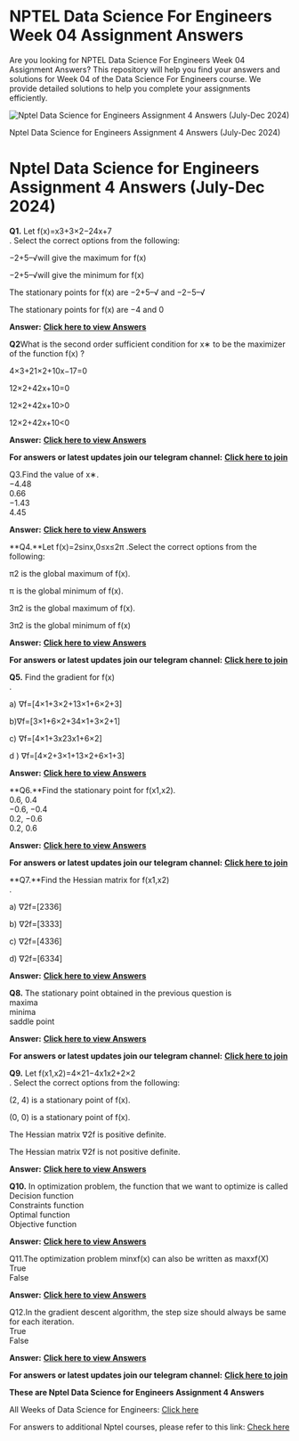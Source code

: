 # NPTEL Data Science For Engineers Week 04 Assignment Answers

Are you looking for NPTEL Data Science For Engineers Week 04 Assignment Answers? This repository will help you find your answers and solutions for Week 04 of the Data Science For Engineers course. We provide detailed solutions to help you complete your assignments efficiently.


![Nptel Data Science for Engineers Assignment 4 Answers (July-Dec 2024)](https://miro.medium.com/v2/resize:fit:875/1*07Slfzk4t7ya3lNsXDIyQA.jpeg)

Nptel Data Science for Engineers Assignment 4 Answers (July-Dec 2024)


# Nptel Data Science for Engineers Assignment 4 Answers (July-Dec 2024)

**Q1.** Let f(x)=x3+3×2−24x+7\
. Select the correct options from the following:

−2+5–√will give the maximum for f(x)

−2+5–√will give the minimum for f(x)

The stationary points for f(x) are −2+5–√ and −2−5–√

The stationary points for f(x) are −4 and 0

**Answer:** [**Click here to view Answers**](https://progiez.com/nptel-data-science-for-engineers-assignment-4-answers)

**Q2**What is the second order sufficient condition for x∗ to be the maximizer of the function f(x) ?

4×3+21×2+10x−17=0

12×2+42x+10=0

12×2+42x+10>0

12×2+42x+10<0

**Answer:** [**Click here to view Answers**](https://progiez.com/nptel-data-science-for-engineers-assignment-4-answers)

**For answers or latest updates join our telegram channel:** [**Click here to join**](https://telegram.me/nptel_assignments)

Q3.Find the value of x∗.\
−4.48\
0.66\
−1.43\
4.45

**Answer:** [**Click here to view Answers**](https://progiez.com/nptel-data-science-for-engineers-assignment-4-answers)

**Q4.**Let f(x)=2sinx,0≤x≤2π .Select the correct options from the following:

π2 is the global maximum of f(x).

π is the global minimum of f(x).

3π2 is the global maximum of f(x).

3π2 is the global minimum of f(x)

**Answer:** [**Click here to view Answers**](https://progiez.com/nptel-data-science-for-engineers-assignment-4-answers)

**For answers or latest updates join our telegram channel:** [**Click here to join**](https://telegram.me/nptel_assignments)

**Q5.** Find the gradient for f(x)\
.

a) ∇f=\[4×1+3×2+13×1+6×2+3]

b)∇f=\[3×1+6×2+34×1+3×2+1]

c) ∇f=\[4×1+3x23x1+6×2]

d ) ∇f=\[4×2+3×1+13×2+6×1+3]

**Answer:** [**Click here to view Answers**](https://progiez.com/nptel-data-science-for-engineers-assignment-4-answers)

**Q6.**Find the stationary point for f(x1,x2).\
0.6, 0.4\
−0.6, −0.4\
0.2, −0.6\
0.2, 0.6

**Answer:** [**Click here to view Answers**](https://progiez.com/nptel-data-science-for-engineers-assignment-4-answers)

**For answers or latest updates join our telegram channel:** [**Click here to join**](https://telegram.me/nptel_assignments)

**Q7.**Find the Hessian matrix for f(x1,x2)\
.

a) ∇2f=\[2336]

b) ∇2f=\[3333]

c) ∇2f=\[4336]

d) ∇2f=\[6334]

**Answer:** [**Click here to view Answers**](https://progiez.com/nptel-data-science-for-engineers-assignment-4-answers)

**Q8.** The stationary point obtained in the previous question is\
maxima\
minima\
saddle point

**Answer:** [**Click here to view Answers**](https://progiez.com/nptel-data-science-for-engineers-assignment-4-answers)

**For answers or latest updates join our telegram channel:** [**Click here to join**](https://telegram.me/nptel_assignments)

**Q9.** Let f(x1,x2)=4×21−4x1x2+2×2\
. Select the correct options from the following:

(2, 4) is a stationary point of f(x).

(0, 0) is a stationary point of f(x).

The Hessian matrix ∇2f is positive definite.

The Hessian matrix ∇2f is not positive definite.

**Answer:** [**Click here to view Answers**](https://progiez.com/nptel-data-science-for-engineers-assignment-4-answers)

**Q10.** In optimization problem, the function that we want to optimize is called\
Decision function\
Constraints function\
Optimal function\
Objective function

**Answer:** [**Click here to view Answers**](https://progiez.com/nptel-data-science-for-engineers-assignment-4-answers)

Q11.The optimization problem minxf(x) can also be written as maxxf(X)\
True\
False

**Answer:** [**Click here to view Answers**](https://progiez.com/nptel-data-science-for-engineers-assignment-4-answers)

Q12.In the gradient descent algorithm, the step size should always be same for each iteration.\
True\
False

**Answer:** [**Click here to view Answers**](https://progiez.com/nptel-data-science-for-engineers-assignment-4-answers)

**For answers or latest updates join our telegram channel:** [**Click here to join**](https://telegram.me/nptel_assignments)

**These are Nptel Data Science for Engineers Assignment 4 Answers**

All Weeks of Data Science for Engineers: [Click here](https://progiez.com/nptel-assignment-answers/nptel-data-science-for-engineers-answers)

For answers to additional Nptel courses, please refer to this link: [Check here](https://progiez.com/nptel-assignment-answers)
